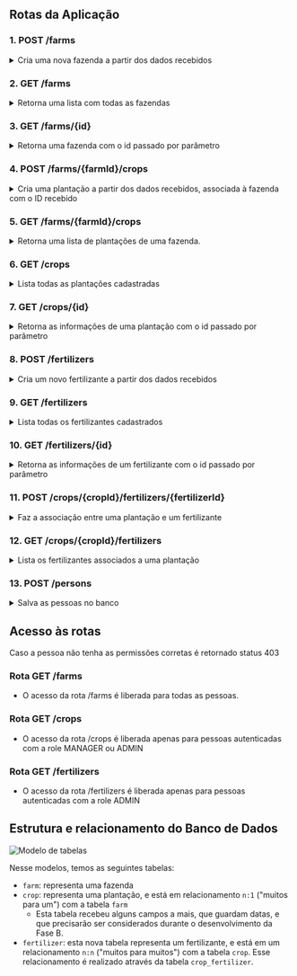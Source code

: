 
## Rotas da Aplicação


 ### 1. POST /farms

<details>
  <summary> Cria uma nova fazenda a partir dos dados recebidos </summary> </br>


| Parâmetro   | Tipo       |
| :---------- | :--------- |
| `name` | `string` | 
| `size` | `number` | 


  <summary>🔍 Formato/exemplo de requisição e resposta</summary><br />

Exemplo de requisição:
```json
{
  "name": "Fazendinha",
  "size": 5
}
```

Exemplo de resposta:

```json
{
  "id": 1,
  "name": "Fazendinha",
  "size": 5
}
```


</details>



### 2. GET /farms
<details><summary>Retorna uma lista com todas as fazendas
</summary><br />

  <summary>🔍 Formato/exemplo de resposta</summary><br />

Exemplo de resposta:

```json
[
  {
    "id": 1,
    "name": "Fazendinha",
    "size": 5.0
  },
  {
    "id": 2,
    "name": "Fazenda do Júlio",
    "size": 2.5
  }
]
```

</details>

### 3. GET /farms/{id}

<details><summary>Retorna uma fazenda com o id passado por parâmetro
</summary><br />

<summary>🔍 Formato/exemplo de resposta</summary><br />

Exemplo de resposta para a rota `/farms/3` (supondo que exista uma fazenda com `id = 3`):

```json
{
  "id": 3,
  "name": "My Cabbages!",
  "size": 3.49
}
```

 - Caso não exista uma fazenda com esse `id`, a rota retorna o status HTTP 404 com a
      mensagem `Fazenda não encontrada!` no corpo da resposta.
</details>

 ### 4. POST /farms/{farmId}/crops

<details>
  <summary> Cria uma plantação a partir dos dados recebidos, associada à fazenda com o ID recebido </summary> </br>


| Parâmetro   | Tipo       |
| :---------- | :--------- |
| `name` | `string` | 
| `plantedArea` | `number` | 


  <summary>🔍 Formato/exemplo de requisição e resposta</summary><br />
  Exemplo de requisição na rota `/farms/1/crops` (supondo que exista uma fazenda com `id = 1`): 

```json
{
  "name": "Couve-flor",
  "plantedArea": 5.43
}
```

Exemplo de resposta:

```json
{
  "id": 1,
  "name": "Couve-flor",
  "plantedArea": 5.43,
  "farmId": 1
}
```
- Note que o `id` da resposta se refere à plantação, e que o da fazenda está em `farmId`.
- Caso não exista uma fazenda com o `id` passado, a rota retorna o status HTTP 404 com a
      mensagem `Fazenda não encontrada!` no corpo da resposta.


</details>

### 5. GET /farms/{farmId}/crops

<details><summary>Retorna uma lista de plantações de uma fazenda.
</summary><br />

<summary>🔍 Formato/exemplo de resposta</summary><br />

Exemplo de resposta para a rota `/farms/1/crops` (supondo que exista uma fazenda com `id = 1`):

```json
[
  {
    "id": 1,
    "name": "Couve-flor",
    "plantedArea": 5.43,
    "farmId": 1
  },
  {
    "id": 2,
    "name": "Alface",
    "plantedArea": 21.3,
    "farmId": 1
  }
]
```

 - Caso não exista uma fazenda com esse `id`, a rota retorna o status HTTP 404 com a
      mensagem `Fazenda não encontrada!` no corpo da resposta.
</details>

### 6. GET /crops

<details><summary>Lista todas as plantações cadastradas
</summary><br />

<summary>🔍 Formato/exemplo de resposta</summary><br />


```json
[
  {
    "id": 1,
    "name": "Couve-flor",
    "plantedArea": 5.43,
    "farmId": 1
  },
  {
    "id": 2,
    "name": "Alface",
    "plantedArea": 21.3,
    "farmId": 1
  },
  {
    "id": 3,
    "name": "Tomate",
    "plantedArea": 1.9,
    "farmId": 2
  }
]
```

</details>

### 7. GET /crops/{id}

<details><summary>Retorna as informações de uma plantação com o id passado por parâmetro
</summary><br />

<summary>🔍 Formato/exemplo de resposta</summary><br />


Exemplo de resposta para a rota `/crops/3` (supondo que exista uma plantação com `id = 3`:

```json
{
  "id": 3,
  "name": "Tomate",
  "plantedArea": 1.9,
  "farmId": 2
}
```

- Caso não exista uma plantação com o `id` passado, a rota deve retornar o status HTTP 404 com a
      mensagem `Plantação não encontrada!` no corpo da resposta.

</details>

 ### 8. POST /fertilizers

<details>
  <summary> Cria um novo fertilizante a partir dos dados recebidos </summary> </br>


| Parâmetro   | Tipo       |
| :---------- | :--------- |
| `name` | `string` | 
| `brand` | `string` | 
| `composition` | `string` | 



  <summary>🔍 Formato/exemplo de requisição e resposta</summary><br />

Exemplo de requisição:
```json
{
  "name": "Compostagem",
  "brand": "Feita em casa",
  "composition": "Restos de alimentos"
}
```

Exemplo de resposta:

```json
{
  "id": 1,
  "name": "Compostagem",
  "brand": "Feita em casa",
  "composition": "Restos de alimentos"
}
```


</details>

### 9. GET /fertilizers

<details><summary>Lista todas os fertilizantes cadastrados
</summary><br />

<summary>🔍 Formato/exemplo de resposta</summary><br />

```json
[
  {
    "id": 1,
    "name": "Compostagem",
    "brand": "Feita em casa",
    "composition": "Restos de alimentos"
  },
  {
    "id": 2,
    "name": "Húmus",
    "brand": "Feito pelas minhocas",
    "composition": "Muitos nutrientes"
  },
  {
    "id": 3,
    "name": "Adubo",
    "brand": "Feito pelas vaquinhas",
    "composition": "Esterco"
  }
]
```

</details>

### 10. GET /fertilizers/{id}

<details><summary>Retorna as informações de um fertilizante com o id passado por parâmetro
</summary><br />

<summary>🔍 Formato/exemplo de resposta</summary><br />

```json
{
  "id": 3,
  "name": "Adubo",
  "brand": "Feito pelas vaquinhas",
  "composition": "Esterco"
}
```
 - caso não exista um fertilizante com o `id` passado, a rota deve retornar o status HTTP 404 com a
      mensagem `Fertilizante não encontrado!` no corpo da resposta.

</details>

### 11. POST /crops/{cropId}/fertilizers/{fertilizerId}

<details><summary>Faz a associação entre uma plantação e um fertilizante
</summary><br />

- Recebe tanto o `id` da plantação quanto o `id` do fertilizante pelo caminho da rota
- Caso não exista uma plantação com o `id` recebido, a rota deve retornar o status HTTP 404 com a mensagem `Plantação não encontrada!` no corpo da resposta.
- Caso não exista um fertilizante com o `id` recebido, a rota deve retornar o status HTTP 404 com a mensagem `Fertilizante não encontrado!` no corpo da resposta.

<summary>🔍 Formato/exemplo de requisição e resposta</summary><br />

Exemplo de resposta para a rota `/crops/1/fertilizers/2` (supondo que exista uma plantação com `id = 1` e um fertilizante com `id = 2`):

```text
Fertilizante e plantação associados com sucesso!
```

</details>

### 12. GET /crops/{cropId}/fertilizers

<details>
  <summary>Lista os fertilizantes associados a uma plantação</summary><br />

  <summary>🔍 Formato/exemplo de resposta</summary><br />

Exemplo de resposta para a rota `/crops/2/fertilizers` (supondo que exista uma plantação com `id = 2`):

```json
[
  {
    "id": 2,
    "name": "Húmus",
    "brand": "Feito pelas minhocas",
    "composition": "Muitos nutrientes"
  },
  {
    "id": 3,
    "name": "Adubo",
    "brand": "Feito pelas vaquinhas",
    "composition": "Esterco"
  }
]
```
- caso não exista uma plantação com o `id` recebido, a rota deve retornar o status HTTP 404 com a mensagem `Plantação não encontrada!` no corpo da resposta.

</details>

### 13. POST /persons

<details>
  <summary>Salva as pessoas no banco</summary><br />

| Parâmetro   | Tipo       |
| :---------- | :--------- |
| `username` | `string` | 
| `password` | `string` | 
| `role` | `string` | 

  <summary>🔍 Formato/exemplo de requisição e resposta</summary><br />

Exemplo de requisição na rota POST `/persons`:

```json
{
  "username": "zerocool",
  "password": "senhasecreta",
  "role": "ADMIN"
}
```

Exemplo de resposta:

```json
{
  "id": 1,
  "username": "zerocool",
  "role": "ADMIN"
}
```

</details>


## Acesso às rotas
Caso a pessoa não tenha as permissões corretas é retornado status 403<br />

### Rota GET /farms
 - O acesso da rota /farms é liberada para todas as pessoas.<br />

### Rota GET /crops
 - O acesso da rota /crops é liberada apenas para pessoas autenticadas com a role MANAGER ou ADMIN<br />

### Rota GET /fertilizers
 - O acesso da rota /fertilizers é liberada apenas para pessoas autenticadas com a role ADMIN<br />


## Estrutura e relacionamento do Banco de Dados

![Modelo de tabelas](images/agrix-tabelas-fase-b.png)

Nesse modelos, temos as seguintes tabelas:
- `farm`: representa uma fazenda
- `crop`: representa uma plantação, e está em relacionamento `n:1` ("muitos para um") com a tabela `farm`
  - Esta tabela recebeu alguns campos a mais, que guardam datas, e que precisarão ser considerados durante o desenvolvimento da Fase B.
- `fertilizer`: esta nova tabela representa um fertilizante, e está em um relacionamento `n:n` ("muitos para muitos") com a tabela `crop`. Esse relacionamento é realizado através da tabela `crop_fertilizer`.


